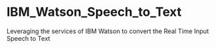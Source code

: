 # IBM_Watson_Speech_to_Text
Leveraging the services of IBM Watson to convert the Real Time Input Speech to Text
